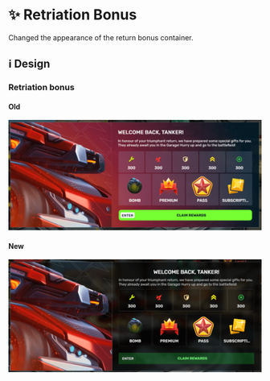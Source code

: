 # :sparkles: Retriation Bonus

Changed the appearance of the return bonus container.

## :information_source: Design

### Retriation bonus

#### Old

![](/images/general/old/retriationbonus.png)

#### New

![](/images/general/new/retriationbonus.png)